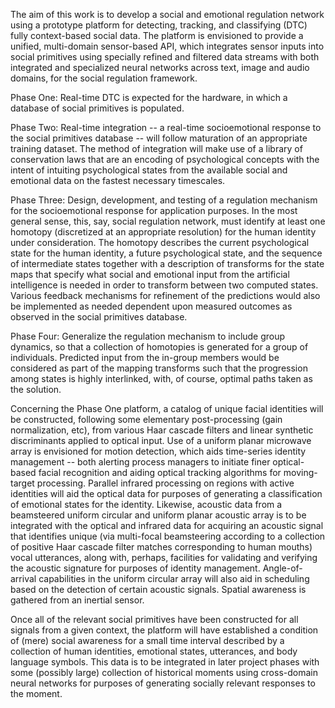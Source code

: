 The aim of this work is to develop a social and emotional regulation network using a prototype platform for detecting, tracking, and classifying (DTC) fully context-based social data. The platform is envisioned to provide a unified, multi-domain sensor-based API, which integrates sensor inputs into social primitives using specially refined and filtered data streams with both integrated and specialized neural networks across text, image and audio domains, for the social regulation framework.

Phase One: Real-time DTC is expected for the hardware, in which a database of social primitives is populated.

Phase Two: Real-time integration -- a real-time socioemotional response to the social primitives database -- will follow maturation of an appropriate training dataset. The method of integration will make use of a library of conservation laws that are an encoding of psychological concepts with the intent of intuiting psychological states from the available social and emotional data on the fastest necessary timescales.

Phase Three: Design, development, and testing of a regulation mechanism for the socioemotional response for application purposes. In the most general sense, this, say, social regulation network, must identify at least one homotopy (discretized at an appropriate resolution) for the human identity under consideration. The homotopy describes the current psychological state for the human identity, a future psychological state, and the sequence of intermediate states together with a description of transforms for the state maps that specify what social and emotional input from the artificial intelligence is needed in order to transform between two computed states. Various feedback mechanisms for refinement of the predictions would also be implemented as needed dependent upon measured outcomes as observed in the social primitives database.

Phase Four: Generalize the regulation mechanism to include group dynamics, so that a collection of homotopies is generated for a group of individuals. Predicted input from the in-group members would be considered as part of the mapping transforms such that the progression among states is highly interlinked, with, of course, optimal paths taken as the solution.

Concerning the Phase One platform, a catalog of unique facial identities will be constructed, following some elementary post-processing (gain normalization, etc), from various Haar cascade filters and linear synthetic discriminants applied to optical input. Use of a uniform planar microwave array is envisioned for motion detection, which aids time-series identity management -- both alerting process managers to initiate finer optical-based facial recognition and aiding optical tracking algorithms for moving-target processing. Parallel infrared processing on regions with active identities will aid the optical data for purposes of generating a classification of emotional states for the identity. Likewise, acoustic data from a beamsteered uniform circular and uniform planar acoustic array is to be integrated with the optical and infrared data for acquiring an acoustic signal that identifies unique (via multi-focal beamsteering according to a collection of positive Haar cascade filter matches corresponding to human mouths) vocal utterances, along with, perhaps, facilities for validating and verifying the acoustic signature for purposes of identity management. Angle-of-arrival capabilities in the uniform circular array will also aid in scheduling based on the detection of certain acoustic signals. Spatial awareness is gathered from an inertial sensor.

Once all of the relevant social primitives have been constructed for all signals from a given context, the platform will have established a condition of (mere) social awareness for a small time interval described by a collection of human identities, emotional states, utterances, and body language symbols. This data is to be integrated in later project phases with some (possibly large) collection of historical moments using cross-domain neural networks for purposes of generating socially relevant responses to the moment.
